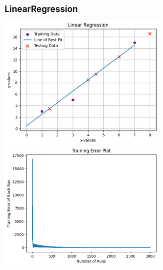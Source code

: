 # LinearRegression

![Simple Linear Regression Example Graph](LinearRegressionGraph.png)
![Error Plot Graph](TrainingErrorPlot.png)

